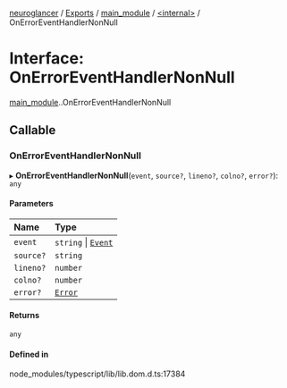 [neuroglancer](../README.md) / [Exports](../modules.md) / [main\_module](../modules/main_module.md) / [<internal\>](../modules/main_module._internal_.md) / OnErrorEventHandlerNonNull

# Interface: OnErrorEventHandlerNonNull

[main_module](../modules/main_module.md).[<internal>](../modules/main_module._internal_.md).OnErrorEventHandlerNonNull

## Callable

### OnErrorEventHandlerNonNull

▸ **OnErrorEventHandlerNonNull**(`event`, `source?`, `lineno?`, `colno?`, `error?`): `any`

#### Parameters

| Name | Type |
| :------ | :------ |
| `event` | `string` \| [`Event`](../modules/main_module._internal_.md#event) |
| `source?` | `string` |
| `lineno?` | `number` |
| `colno?` | `number` |
| `error?` | [`Error`](../modules/main_module._internal_.md#error) |

#### Returns

`any`

#### Defined in

node_modules/typescript/lib/lib.dom.d.ts:17384
